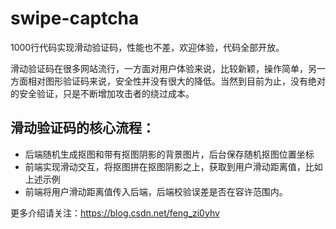 # swipe-captcha

1000行代码实现滑动验证码，性能也不差，欢迎体验，代码全部开放。

滑动验证码在很多网站流行，一方面对用户体验来说，比较新颖，操作简单，另一方面相对图形验证码来说，安全性并没有很大的降低。当然到目前为止，没有绝对的安全验证，只是不断增加攻击者的绕过成本。

## 滑动验证码的核心流程：
* 后端随机生成抠图和带有抠图阴影的背景图片，后台保存随机抠图位置坐标
* 前端实现滑动交互，将抠图拼在抠图阴影之上，获取到用户滑动距离值，比如上述示例
* 前端将用户滑动距离值传入后端，后端校验误差是否在容许范围内。

更多介绍请关注：https://blog.csdn.net/feng_zi0yhv
